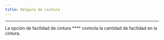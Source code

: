 ```yaml
---
title: Holgura de cintura
---
```


***

La opción de facilidad de cintura \*\*\*\* controla la cantidad de facilidad en la cintura.
